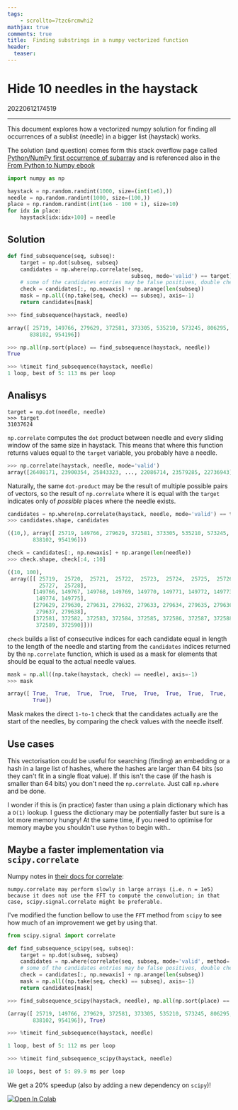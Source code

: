 ```yaml
---
tags:
    - scrollto=7tzc6rcmwhi2
mathjax: true
comments: true
title:  Finding substrings in a numpy vectorized function
header:
  teaser: 
---
```


# Hide 10 needles in the haystack

20220612174519

---


This document explores how a vectorized numpy solution for finding all occurrences of a sublist (needle) in a bigger list (haystack) works. 

The solution (and question) comes form this stack overflow page called [Python/NumPy first occurrence of subarray](https://stackoverflow.com/questions/7100242/python-numpy-first-occurrence-of-subarray) and is referenced also in the [From Python to Numpy ebook](https://www.labri.fr/perso/nrougier/from-python-to-numpy/)

```python
import numpy as np

haystack = np.random.randint(1000, size=(int(1e6),))
needle = np.random.randint(1000, size=(100,))
place = np.random.randint(int(1e6 - 100 + 1), size=10)
for idx in place:
    haystack[idx:idx+100] = needle
```

## Solution

```python
def find_subsequence(seq, subseq):
    target = np.dot(subseq, subseq)
    candidates = np.where(np.correlate(seq,
                                       subseq, mode='valid') == target)[0]
    # some of the candidates entries may be false positives, double check
    check = candidates[:, np.newaxis] + np.arange(len(subseq))
    mask = np.all((np.take(seq, check) == subseq), axis=-1)
    return candidates[mask]

>>> find_subsequence(haystack, needle)

array([ 25719, 149766, 279629, 372581, 373305, 535210, 573245, 806295,
       838102, 954196])
```

```python
>>> np.all(np.sort(place) == find_subsequence(haystack, needle))
True
```

```python
>>> %timeit find_subsequence(haystack, needle)
1 loop, best of 5: 113 ms per loop
```

## Analisys

```
target = np.dot(needle, needle)
>>> target
31037624
```

`np.correlate` computes the `dot` product between needle and every sliding window of the same size in haystack. This means that where this function returns values equal to the `target` variable, you probably have a needle.

```python
>>> np.correlate(haystack, needle, mode='valid')
array([26408171, 23900354, 25843323, ..., 22086714, 23579285, 22736943])
```

Naturally, the same `dot-product` may be the result of multiple possible pairs of vectors, so the result of `np.correlate` where it is equal with the `target` indicates only of *possible* places where the needle exists. 

```python
candidates = np.where(np.correlate(haystack, needle, mode='valid') == target)[0]
>>> candidates.shape, candidates

((10,), array([ 25719, 149766, 279629, 372581, 373305, 535210, 573245, 806295,
        838102, 954196]))
```

```python
check = candidates[:, np.newaxis] + np.arange(len(needle))
>>> check.shape, check[:4, :10]

((10, 100),
 array([[ 25719,  25720,  25721,  25722,  25723,  25724,  25725,  25726,
          25727,  25728],
        [149766, 149767, 149768, 149769, 149770, 149771, 149772, 149773,
         149774, 149775],
        [279629, 279630, 279631, 279632, 279633, 279634, 279635, 279636,
         279637, 279638],
        [372581, 372582, 372583, 372584, 372585, 372586, 372587, 372588,
         372589, 372590]]))
```

`check` builds a list of consecutive indices for each candidate equal in length to the length of the needle and starting from the `candidates` indices returned by the `np.correlate` function, which is used as a mask for elements that should be equal to the actual needle values. 

```python
mask = np.all((np.take(haystack, check) == needle), axis=-1)
>>> mask

array([ True,  True,  True,  True,  True,  True,  True,  True,  True,
        True])
```

Mask makes the direct `1-to-1` check that the candidates actually are the start of the needles, by comparing the check values with the needle itself.

## Use cases
This vectorisation could be useful for searching (finding) an embedding or a hash in a large list of hashes, where the hashes are larger than 64 bits (so they can't fit in a single float value). If this isn't the case (if the hash is smaller than 64 bits) you don't need the `np.correlate`. Just call `np.where` and be done.

I wonder if this is (in practice) faster than using a plain dictionary which has a `O(1)` lookup. I guess the dictionary may be potentially faster but sure is a lot more memory hungry! At the same time, if you need to optimise for memory maybe you shouldn't use `Python` to begin with..

## Maybe a faster implementation via `scipy.correlate`

Numpy notes in [their docs for correlate](https://numpy.org/doc/stable/reference/generated/numpy.correlate.html):

```
numpy.correlate may perform slowly in large arrays (i.e. n = 1e5) because it does not use the FFT to compute the convolution; in that case, scipy.signal.correlate might be preferable.
```

I've modified the function bellow to use the `FFT` method from `scipy` to see how much of an improvement we get by using that.

```python
from scipy.signal import correlate

def find_subsequence_scipy(seq, subseq):
    target = np.dot(subseq, subseq)
    candidates = np.where(correlate(seq, subseq, mode='valid', method='fft') == target)[0]
    # some of the candidates entries may be false positives, double check
    check = candidates[:, np.newaxis] + np.arange(len(subseq))
    mask = np.all((np.take(seq, check) == subseq), axis=-1)
    return candidates[mask]

>>> find_subsequence_scipy(haystack, needle), np.all(np.sort(place) == find_subsequence_scipy(haystack, needle))

(array([ 25719, 149766, 279629, 372581, 373305, 535210, 573245, 806295,
        838102, 954196]), True)

```

```python
>>> %timeit find_subsequence(haystack, needle)

1 loop, best of 5: 112 ms per loop
```

```python
>>> %timeit find_subsequence_scipy(haystack, needle)

10 loops, best of 5: 89.9 ms per loop
```

We get a 20% speedup (also by adding a new dependency on `scipy`)!

[![Open In Colab](https://colab.research.google.com/assets/colab-badge.svg)](https://colab.research.google.com/drive/1fHcmH1iR0aWJi2LPE36ZMrQROtY8L8Zr[#scrollto=7tzc6rcmwhi2](/tags/#scrollto=7tzc6rcmwhi2))
